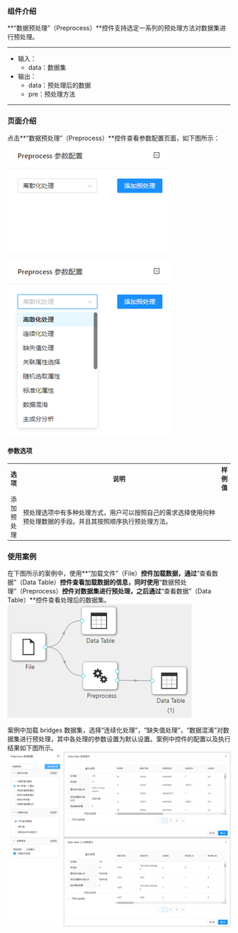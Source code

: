 ### 组件介绍
**“数据预处理”（Preprocess）**控件支持选定一系列的预处理方法对数据集进行预处理。

<hr/>

- 输入：
  - data：数据集
- 输出：
  - data：预处理后的数据
  - pre：预处理方法

<hr/>


### 页面介绍
点击**“数据预处理”（Preprocess）**控件查看参数配置页面，如下图所示：  
[ ![](/img/aistudio/preprocess/preprocess/param1.png) ](/img/aistudio/preprocess/preprocess/param1.png)

[ ![](/img/aistudio/preprocess/preprocess/param2.png) ](/img/aistudio/preprocess/preprocess/param2.png)


#### 参数选项
<table>
  <tr>
    <th>选项</th>
    <th width="650">说明</th>
    <th>样例值</th>
  </tr>
  <tr>
      <td>添加预处理</td> 
      <td>
      预处理选项中有多种处理方式，用户可以按照自己的需求选择使用何种预处理数据的手段。并且其按照顺序执行预处理方法。
      </td> 
      <td></td>
  </tr>
</table>

### 使用案例
在下图所示的案例中，使用**“加载文件”（File）**控件加载数据，通过**“查看数据”（Data Table）**控件查看加载数据的信息，同时使用**“数据预处理”（Preprocess）**控件对数据集进行预处理，之后通过**“查看数据”（Data Table）**控件查看处理后的数据集。   
[ ![](/img/aistudio/preprocess/preprocess/workflow.png) ](/img/aistudio/preprocess/preprocess/workflow.png)

案例中加载 bridges 数据集，选择“连续化处理”，“缺失值处理”，“数据混淆”对数据集进行预处理，其中各处理的参数设置为默认设置。案例中控件的配置以及执行结果如下图所示。    
[ ![](/img/aistudio/preprocess/preprocess/workflow-result.png) ](/img/aistudio/preprocess/preprocess/workflow-result.png)